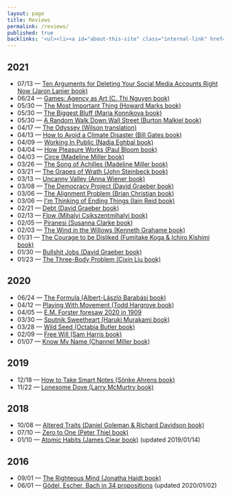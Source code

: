 ```yaml
---
layout: page
title: Reviews
permalink: /reviews/
published: true
backlinks: '<ul><li><a id="about-this-site" class="internal-link" href="/about-this-site/">About this site</a></li><li><a id="home" class="internal-link" href="/">Home</a></li></ul>'
---
```



## 2021
- 07/13 — <a id="lanier-ten-arguments" class="internal-link" href="/lanier-ten-arguments/">Ten Arguments for Deleting Your Social Media Accounts Right Now (Jaron Lanier book)</a>
- 06/24 — <a id="nguyen-games" class="internal-link" href="/nguyen-games/">Games&#58; Agency as Art (C. Thi Nguyen book)</a>
- 05/30 — <a id="marks-most-important-thing" class="internal-link" href="/marks-most-important-thing/">The Most Important Thing (Howard Marks book)</a>
- 05/30 — <a id="konnikova-biggest-bluff" class="internal-link" href="/konnikova-biggest-bluff/">The Biggest Bluff (Maria Konnikova book)</a>
- 05/30 — <a id="malkiel-random-walk" class="internal-link" href="/malkiel-random-walk/">A Random Walk Down Wall Street (Burton Malkiel book)</a>
- 04/17 — <a id="homer-odyssey" class="internal-link" href="/homer-odyssey/">The Odyssey (Wilson translation)</a>
- 04/13 — <a id="gates-climate-disaster" class="internal-link" href="/gates-climate-disaster/">How to Avoid a Climate Disaster (Bill Gates book)</a>
- 04/09 — <a id="eghbal-working-in-public" class="internal-link" href="/eghbal-working-in-public/">Working In Public (Nadia Eghbal book)</a>
- 04/04 — <a id="bloom-how-pleasure-works" class="internal-link" href="/bloom-how-pleasure-works/">How Pleasure Works (Paul Bloom book)</a>
- 04/03 — <a id="miller-circe" class="internal-link" href="/miller-circe/">Circe (Madeline Miller book)</a>
- 03/26 — <a id="miller-song-of-achilles" class="internal-link" href="/miller-song-of-achilles/">The Song of Achilles (Madeline Miller book)</a>
- 03/21 — <a id="steinbeck-grapes-of-wrath" class="internal-link" href="/steinbeck-grapes-of-wrath/">The Grapes of Wrath (John Steinbeck book)</a>
- 03/13 — <a id="wiener-uncanny-valley" class="internal-link" href="/wiener-uncanny-valley/">Uncanny Valley (Anna Wiener book)</a>
- 03/08 — <a id="graeber-democracy-project" class="internal-link" href="/graeber-democracy-project/">The Democracy Project (David Graeber book)</a>
- 03/06 — <a id="christian-alignment-problem" class="internal-link" href="/christian-alignment-problem/">The Alignment Problem (Brian Christian book)</a>
- 03/06 — <a id="reid-ending-things" class="internal-link" href="/reid-ending-things/">I'm Thinking of Ending Things (Iain Reid book)</a>
- 02/21 — <a id="graeber-debt" class="internal-link" href="/graeber-debt/">Debt (David Graeber book)</a>
- 02/13 — <a id="csikszentmihalyi-flow" class="internal-link" href="/csikszentmihalyi-flow/">Flow (Mihalyi Csikszentmihalyi book)</a>
- 02/05 — <a id="clarke-piranesi" class="internal-link" href="/clarke-piranesi/">Piranesi (Susanna Clarke book)</a>
- 02/03 — <a id="grahame-wind-in-the-willows" class="internal-link" href="/grahame-wind-in-the-willows/">The Wind in the Willows (Kenneth Grahame book)</a>
- 01/31 — <a id="kishimi-koga-courage" class="internal-link" href="/kishimi-koga-courage/">The Courage to be Disliked (Fumitake Koga & Ichiro Kishimi book)</a>
- 01/30 — <a id="graeber-bullshit-jobs" class="internal-link" href="/graeber-bullshit-jobs/">Bullshit Jobs (David Graeber book)</a>
- 01/23 — <a id="cixin-three-body-problem" class="internal-link" href="/cixin-three-body-problem/">The Three-Body Problem (Cixin Liu book)</a>

## 2020
- 06/24 — <a id="barabasi-the-formula" class="internal-link" href="/barabasi-the-formula/">The Formula (Albert-László Barabási book)</a>
- 04/12 — <a id="hargrove-playing-with-movement" class="internal-link" href="/hargrove-playing-with-movement/">Playing With Movement (Todd Hargrove book)</a>
- 04/05 — <a id="the-machine-stops" class="internal-link" href="/the-machine-stops/">E.M. Forster foresaw 2020 in 1909</a>
- 03/30 — <a id="murakami-sputnik-sweetheart" class="internal-link" href="/murakami-sputnik-sweetheart/">Sputnik Sweetheart (Haruki Murakami book)</a>
- 03/28 — <a id="butler-wild-seed" class="internal-link" href="/butler-wild-seed/">Wild Seed (Octabia Butler book)</a>
- 02/09 — <a id="harris-free-will" class="internal-link" href="/harris-free-will/">Free Will (Sam Harris book)</a>
- 01/07 — <a id="miller-know-my-name" class="internal-link" href="/miller-know-my-name/">Know My Name (Channel Miller book)</a>

## 2019
- 12/18 — <a id="ahrens-smart-notes" class="internal-link" href="/ahrens-smart-notes/">How to Take Smart Notes (Sönke Ahrens book)</a>
- 11/22 — <a id="mcmurtry-lonesome-dove" class="internal-link" href="/mcmurtry-lonesome-dove/">Lonesome Dove (Larry McMurtry book)</a>

## 2018
- 10/08 — <a id="goleman-and-davidson-altered-traits" class="internal-link" href="/goleman-and-davidson-altered-traits/">Altered Traits (Daniel Goleman & Richard Davidson book)</a>
- 07/10 — <a id="thiel-zero-to-one" class="internal-link" href="/thiel-zero-to-one/">Zero to One (Peter Thiel book)</a>
- 01/10 — <a id="clear-atomic-habits" class="internal-link" href="/clear-atomic-habits/">Atomic Habits (James Clear book)</a> (updated 2019/01/14)

## 2016
- 09/01 — <a id="haidt-righteous-mind" class="internal-link" href="/haidt-righteous-mind/">The Righteous Mind (Jonatha Haidt book)</a>
- 06/01 — <a id="hofstadter-godel-escher-bach" class="internal-link" href="/hofstadter-godel-escher-bach/">Gödel, Escher, Bach in 34 propositions</a> (updated 2020/01/02)
